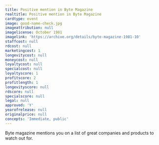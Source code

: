 ```yaml
---
title: Positive mention in Byte Magazine
realtitle: Positive mention in Byte Magazine
cardtype: event
image: good-name-check.jpg
imageattribution: null
imagelicense: October 1981
imagelink: 'https://archive.org/details/byte-magazine-1981-10'
staffcost: null
rdcost: null
marketingcost: 1
longevitycost: null
moneycost: null
loyaltycost: null
specialcost: null
loyaltyscore: 1
profitscore: 2
profitlength: 1
longevityscore: null
rdscore: null
specialscore: null
legal: null
approved: 'Y'
yearofrelease: null
originalprice: null
concepts: 'Immediate, public'
---
```


Byte magazine mentions you on a list of great companies and products to watch out for.
